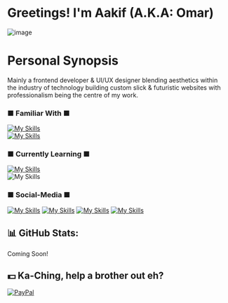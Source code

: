 # Greetings! I'm Aakif (A.K.A: Omar)
![image](https://github.com/user-attachments/assets/6f67fcd3-a136-43e1-9f05-fad2e548f2a7)
# Personal Synopsis
Mainly a frontend developer & UI/UX designer blending aesthetics within the industry of technology building custom slick & futuristic websites with professionalism being the centre of my work.


### ■ Familiar With ■
[![My Skills](https://skillicons.dev/icons?i=html,css,js,py)](https://skillicons.dev) <br> 
[![My Skills](https://skillicons.dev/icons?i=pr,ps,xd)](https://skillicons.dev)


### ■ Currently Learning ■
[![My Skills](https://skillicons.dev/icons?i=nodejs,jquery,sass,wordpress,php,mysql,react)](https://skillicons.dev) <br>
![My Skills](https://go-skill-icons.vercel.app/api/icons?i=ai,indesign,figma)



### ■ Social-Media ■
[![My Skills](https://skillicons.dev/icons?i=linkedin)](https://www.linkedin.com/in/hafizau/) 
[![My Skills](https://skillicons.dev/icons?i=discord)](https://codepen.io/Auvance) 
[![My Skills](https://skillicons.dev/icons?i=codepen)](https://codepen.io/Auvance) 
[![My Skills](https://skillicons.dev/icons?i=twitter)](https://x.com/therealAuvance) 






## 📊 GitHub Stats:
Coming Soon!

## 💵 Ka-Ching, help a brother out eh?
[![PayPal](https://img.shields.io/badge/PayPal-00457C?style=for-the-badge&logo=paypal&logoColor=white)](https://paypal.me/Auvance) 
